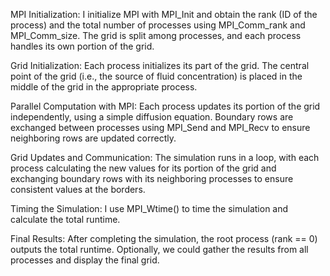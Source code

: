 MPI Initialization:
I initialize MPI with MPI_Init and obtain the rank (ID of the process) and the total number of processes using MPI_Comm_rank and MPI_Comm_size.
The grid is split among processes, and each process handles its own portion of the grid.

Grid Initialization:
Each process initializes its part of the grid. The central point of the grid (i.e., the source of fluid concentration) is placed in the middle of the grid in the appropriate process.

Parallel Computation with MPI:
Each process updates its portion of the grid independently, using a simple diffusion equation.
Boundary rows are exchanged between processes using MPI_Send and MPI_Recv to ensure neighboring rows are updated correctly.

Grid Updates and Communication:
The simulation runs in a loop, with each process calculating the new values for its portion of the grid and exchanging boundary rows with its neighboring processes to ensure consistent values at the borders.

Timing the Simulation:
I use MPI_Wtime() to time the simulation and calculate the total runtime.

Final Results:
After completing the simulation, the root process (rank == 0) outputs the total runtime. Optionally, we could gather the results from all processes and display the final grid.

